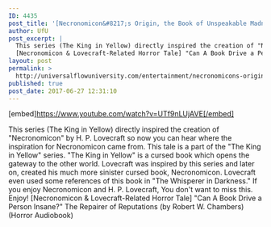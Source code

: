 ```yaml
---
ID: 4435
post_title: '[Necronomicon&#8217;s Origin, the Book of Unspeakable Madness] The Repairer of Reputations (Horror)'
author: UfU
post_excerpt: |
  This series (The King in Yellow) directly inspired the creation of "Necronomicon" by H. P. Lovecraft so now you can hear where the inspiration for Necronomicon came from. This tale is a part of the "The King in Yellow" series. "The King in Yellow" is a cursed book which opens the gateway to the other world. Lovecraft was inspired by this series and later on, created his much more sinister cursed book, Necronomicon. Lovecraft even used some references of this book in "The Whisperer in Darkness." If you enjoy Necronomicon and H. P. Lovecraft, You don't want to miss this. Enjoy!
  [Necronomicon & Lovecraft-Related Horror Tale] "Can A Book Drive a Person Insane?" The Repairer of Reputations (by Robert W. Chambers) (Horror Audiobook)
layout: post
permalink: >
  http://universalflowuniversity.com/entertainment/necronomicons-origin-the-book-of-unspeakable-madness-the-repairer-of-reputations-horror/
published: true
post_date: 2017-06-27 12:31:10
---
```

[embed]https://www.youtube.com/watch?v=UTf9nLUjAVE[/embed]<br>
<p>This series (The King in Yellow) directly inspired the creation of "Necronomicon" by H. P. Lovecraft so now you can hear where the inspiration for Necronomicon came from. This tale is a part of the "The King in Yellow" series. "The King in Yellow" is a cursed book which opens the gateway to the other world. Lovecraft was inspired by this series and later on, created his much more sinister cursed book, Necronomicon. Lovecraft even used some references of this book in "The Whisperer in Darkness." If you enjoy Necronomicon and H. P. Lovecraft, You don't want to miss this. Enjoy!
[Necronomicon & Lovecraft-Related Horror Tale] "Can A Book Drive a Person Insane?" The Repairer of Reputations (by Robert W. Chambers) (Horror Audiobook)</p>